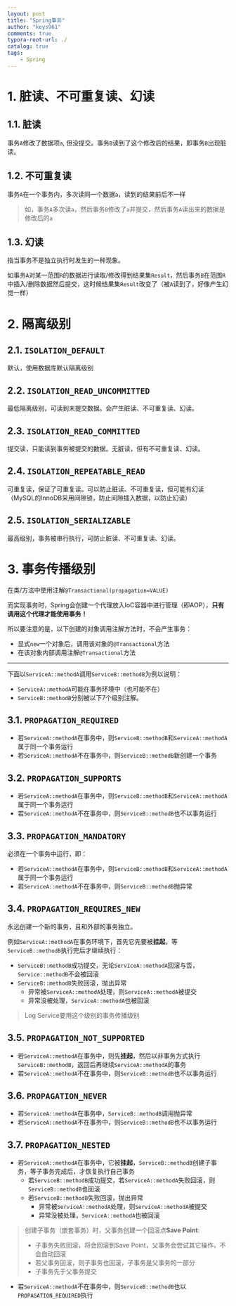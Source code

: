 ```yaml
---
layout: post
title: "Spring事务"
author: "keys961"
comments: true
typora-root-url: ./
catalog: true
tags:
	- Spring
---
```


# 1. 脏读、不可重复读、幻读

## 1.1. 脏读

事务`A`修改了数据项`a`, 但没提交。事务`B`读到了这个修改后的结果，即事务`B`出现脏读。

## 1.2. 不可重复读

事务`A`在一个事务内，多次读同一个数据`a`，读到的结果前后不一样

> 如，事务`A`多次读`a`，然后事务`B`修改了`a`并提交，然后事务`A`读出来的数据是修改后的`a`

## 1.3. 幻读

指当事务不是独立执行时发生的一种现象。 

如事务`A`对某一范围`R`的数据进行读取/修改得到结果集`Result`，然后事务`B`在范围`R`中插入/删除数据然后提交，这时候结果集`Result`改变了（被`A`读到了，好像产生幻觉一样）

# 2. 隔离级别

## 2.1. `ISOLATION_DEFAULT` 

默认，使用数据库默认隔离级别

## 2.2. `ISOLATION_READ_UNCOMMITTED`

最低隔离级别，可读到未提交数据。会产生脏读、不可重复读、幻读。

## 2.3. `ISOLATION_READ_COMMITTED`

提交读，只能读到事务被提交的数据。无脏读，但有不可重复读、幻读。

## 2.4. `ISOLATION_REPEATABLE_READ`

可重复读，保证了可重复读。可以防止脏读、不可重复读，但可能有幻读（MySQL的InnoDB采用间隙锁，防止间隙插入数据，以防止幻读）

## 2.5. `ISOLATION_SERIALIZABLE`

最高级别，事务被串行执行，可防止脏读、不可重复读、幻读。

# 3. 事务传播级别

在类/方法中使用注解`@Transactional(propagation=VALUE)`

而实现事务时，Spring会创建一个代理放入IoC容器中进行管理（即AOP），**只有调用这个代理才能使用事务！**

所以要注意的是，以下创建的对象调用注解方法时，不会产生事务：

- 显式`new`一个对象后，调用该对象的`@Transactional`方法
- 在该对象内部调用注解`@Transactional`方法

---

下面以`ServiceA::methodA`调用`ServiceB::methodB`为例以说明：

- `ServiceA::methodA`可能在事务环境中（也可能不在）
- `ServiceB::methodB`分别被以下7个级别注解。

## 3.1. `PROPAGATION_REQUIRED`

- 若`ServiceA::methodA`在事务中，则`ServiceB::methodB`和`ServiceA::methodA`属于同一个事务运行
- 若`ServiceA::methodA`不在事务中，则`ServiceB::methodB`新创建一个事务

## 3.2. `PROPAGATION_SUPPORTS`

- 若`ServiceA::methodA`在事务中，则`ServiceB::methodB`和`ServiceA::methodA`属于同一个事务运行
- 若`ServiceA::methodA`不在事务中，则`ServiceB::methodB`也不以事务运行

## 3.3. `PROPAGATION_MANDATORY`

必须在一个事务中运行，即：

- 若`ServiceA::methodA`在事务中，则`ServiceB::methodB`和`ServiceA::methodA`属于同一个事务运行
- 若`ServiceA::methodA`不在事务中，则`ServiceB::methodB`抛异常

## 3.4. `PROPAGATION_REQUIRES_NEW`

永远创建一个新的事务，且和外部的事务独立。

例如`ServiceA::methodA`在事务环境下，首先它先要被**挂起**，等`ServiceB::methodB`执行完后才继续执行：

- `ServiceB::methodB`成功提交，无论`ServiceA::methodA`回滚与否，`Service::methodB`不会被回滚
- `ServiceB::methodB`失败回滚，抛出异常
  - 异常被`ServiceA::methodA`处理，则`ServiceA::methodA`被提交
  - 异常没被处理，`ServiceA::methodA`也被回滚

> Log Service要用这个级别的事务传播级别

## 3.5. `PROPAGATION_NOT_SUPPORTED`

- 若`ServiceA::methodA`在事务中，则先**挂起**，然后以非事务方式执行`ServiceB::methodB`，返回后再继续`ServiceA::methodA`的事务
- 若`ServiceA::methodA`不在事务中，则`ServiceB::methodB`也不以事务运行

## 3.6. `PROPAGATION_NEVER`

- 若`ServiceA::methodA`在事务中，`ServiceB::methodB`调用抛异常
- 若`ServiceA::methodA`不在事务中，则`ServiceB::methodB`也不以事务运行

## 3.7. `PROPAGATION_NESTED`

- 若`ServiceA::methodA`在事务中，它被**挂起**，`ServiceB::methodB`创建子事务，等子事务完成后，才恢复执行自己事务
  - 若`ServiceB::methodB`成功提交，若`ServiceA::methodA`失败回滚，则`ServiceB::methodB`也回滚
  - 若`ServiceB::methodB`失败回滚，抛出异常
    - 异常被`ServiceA::methodA`处理，则`ServiceA::methodA`被提交
    - 异常没被处理，`ServiceA::methodA`也被回滚

> 创建子事务（嵌套事务）时，父事务创建一个回滚点**Save Point**: 
>
> - 子事务失败回滚，将会回滚到Save Point，父事务会尝试其它操作，不会自动回滚
> - 若父事务回滚，则子事务也回滚，子事务是父事务的一部分
> - 子事务先于父事务提交

- 若`ServiceA::methodA`不在事务中，则`ServiceB::methodB`也以`PROPAGATION_REQUIRED`执行